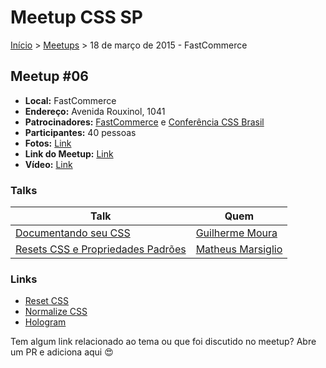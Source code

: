 Meetup CSS SP
======

[Início](../README.md) > [Meetups](../meetups.md) > 18 de março de 2015 - FastCommerce

## Meetup #06

* **Local:** FastCommerce
* **Endereço:** Avenida Rouxinol, 1041
* **Patrocinadores:** [FastCommerce](http://www.fastcommerce.com.br/) e [Conferência CSS Brasil](http://conferenciacssbrasil.com.br)
* **Participantes:** 40 pessoas
* **Fotos:** [Link](https://www.flickr.com/photos/raphaelfabeni/sets/72157651435994691/)
* **Link do Meetup:** [Link](http://www.meetup.com/CSS-SP/events/220956075/) 
* **Vídeo:** [Link](http://youtu.be/fs9N9s6CT7U)

### Talks



| Talk                                             | Quem                                                               
| -----------------------------------------------  | ------------------------------------------------------------------ 
| [Documentando seu CSS](https://www.icloud.com/keynote/AwBWCAESEIJYH8S3PziG88fgy2WWTMAaKlRyjMgkbnbvxXBDRlAgVl_-KwML__6XuV1YTXno58rvqU5m-7BmXdcJ4AMCUCAQEEIDSOYbVCghA6aVcPbaY3wQ2Hija72GqJ7mYlVJHiC8C_#Resets_CSS_e_Propriedades_Padr%C3%A3o)     | [Guilherme Moura](https://www.facebook.com/gmoura.dev?fref=ts)
| [Resets CSS e Propriedades Padrões](http://goo.gl/qGP61O)     | [Matheus Marsiglio](https://twitter.com/matmarsiglio)

### Links

* [Reset CSS](http://meyerweb.com/eric/tools/css/reset/)
* [Normalize CSS](http://necolas.github.io/normalize.css/)
* [Hologram](http://trulia.github.io/hologram/)

Tem algum link relacionado ao tema ou que foi discutido no meetup? Abre um PR e adiciona aqui :heart_eyes:
